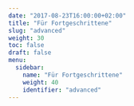 ```yaml
---
date: "2017-08-23T16:00:00+02:00"
title: "Für Fortgeschrittene"
slug: "advanced"
weight: 30
toc: false
draft: false
menu:
  sidebar:
    name: "Für Fortgeschrittene"
    weight: 40
    identifier: "advanced"
---
```

